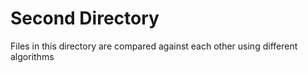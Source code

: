 # Second Directory

Files in this directory are compared against each other using different algorithms
